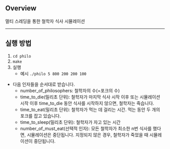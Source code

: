 ## Overview

멀티 스레딩을 통한 철학자 식사 시뮬레이션
___

## 실행 방법
1. `cd philo`
2. `make`
3. 실행
   - 예시 `./philo 5 800 200 200 100`
   
- 다음 인자들을 순서대로 받습니다.
  - number_of_philosophers: 철학자의 수(=포크의 수)
  - time_to_die(밀리초 단위): 철학자가 마지막 식사 시작 이후 또는 시뮬레이션 시작 이후 time_to_die 동안 식사를 시작하지 않으면, 철학자는 죽습니다.
  - time_to_eat(밀리초 단위): 철학자가 먹는 데 걸리는 시간. 먹는 동안 두 개의 포크를 잡고 있습니다. 
  - time_to_sleep(밀리초 단위): 철학자가 자고 있는 시간
  - number_of_must_eat(선택적 인자): 모든 철학자가 최소한 n번 식사를 했다면, 시뮬레이션은 중단됩니다. 지정되지 않은 경우, 철학자가 죽었을 때 시뮬레이션이 중단됩니다.
